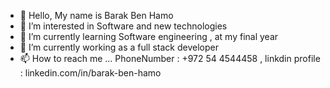- 👋 Hello, My name is Barak Ben Hamo
- 👀 I’m interested in Software and new technologies
- 🌱 I’m currently learning Software engineering , at my final year
- 💞️ I’m currently working as a full stack developer
- 📫 How to reach me ...  PhoneNumber : +972 54 4544458 , linkdin profile : linkedin.com/in/barak-ben-hamo

<!---
BarakBH/BarakBH is a ✨ special ✨ repository because its `README.md` (this file) appears on your GitHub profile.
You can click the Preview link to take a look at your changes.
--->
